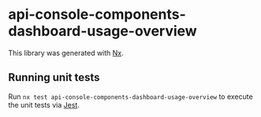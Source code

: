 # api-console-components-dashboard-usage-overview

This library was generated with [Nx](https://nx.dev).

## Running unit tests

Run `nx test api-console-components-dashboard-usage-overview` to execute the unit tests via [Jest](https://jestjs.io).
